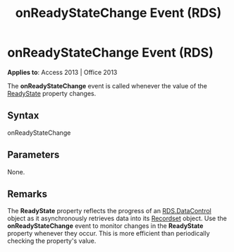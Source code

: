 ﻿---
title: onReadyStateChange Event (RDS)
TOCTitle: onReadyStateChange Event (RDS)
ms:assetid: 88102ee5-cca9-8ccb-5aca-55cda71abc4d
ms:mtpsurl: https://msdn.microsoft.com/library/JJ249593(v=office.15)
ms:contentKeyID: 48546126
ms.date: 09/18/2015
mtps_version: v=office.15
---

# onReadyStateChange Event (RDS)


**Applies to**: Access 2013 | Office 2013


The **onReadyStateChange** event is called whenever the value of the [ReadyState](readystate-property-rds.md) property changes.

## Syntax

onReadyStateChange

## Parameters

None.

## Remarks

The **ReadyState** property reflects the progress of an [RDS.DataControl](datacontrol-object-rds.md) object as it asynchronously retrieves data into its [Recordset](recordset-object-ado.md) object. Use the **onReadyStateChange** event to monitor changes in the **ReadyState** property whenever they occur. This is more efficient than periodically checking the property's value.

